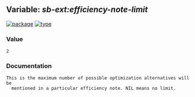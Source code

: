 ## Variable: ***sb-ext:*efficiency-note-limit****
[![package](https://img.shields.io/badge/Package-SB--EXT-5f9ea0.svg?style=social&colorA=999999)](../) [![type](https://img.shields.io/badge/Type-Variable-5f9ea0.svg?style=social&colorA=999999)](../#variable) 
### Value
```
2
```
### Documentation
```
This is the maximum number of possible optimization alternatives will be
  mentioned in a particular efficiency note. NIL means no limit.
```
